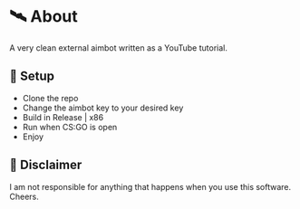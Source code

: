 ﻿# 🛰 About
A very clean external aimbot written as a YouTube tutorial.

## 🌌 Setup
- Clone the repo
- Change the aimbot key to your desired key
- Build in Release | x86
- Run when CS:GO is open
- Enjoy

## 🗿 Disclaimer
I am not responsible for anything that happens when you use this software. Cheers.
